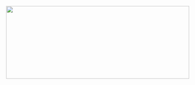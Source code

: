


<a href="https://github.com/devxb/gitanimals">
  <img
    src="https://render.gitanimals.org/farms/hyeonda02"
    width="500"
    height="200"
  />
</a>
  
